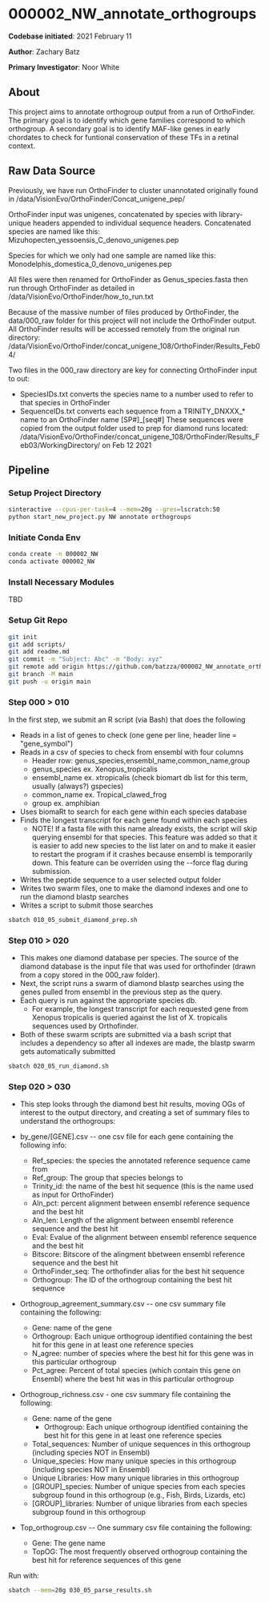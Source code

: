 # 000002_NW_annotate_orthogroups

**Codebase initiated**: 2021 February 11

**Author**: Zachary Batz

**Primary Investigator**: Noor White

## About

This project aims to annotate orthogroup output from a run of OrthoFinder.
The primary goal is to identify which gene families correspond to which orthogroup.
A secondary goal is to identify MAF-like genes in early chordates to check for funtional conservation of these TFs in a retinal context.

## Raw Data Source
Previously, we have run OrthoFinder to cluster unannotated originally found in /data/VisionEvo/OrthoFinder/Concat_unigene_pep/
 
OrthoFinder input was unigenes, concatenated by species with library-unique headers appended to individual sequence headers.
Concatenated species are named like this:
Mizuhopecten_yessoensis_C_denovo_unigenes.pep
 
Species for which we only had one sample are named like this:
Monodelphis_domestica_0_denovo_unigenes.pep 

All files were then renamed for OrthoFinder as Genus_species.fasta then run through OrthoFinder as detailed in /data/VisionEvo/OrthoFinder/how_to_run.txt

Because of the massive number of files produced by OrthoFinder, the data/000_raw folder for this project will not include the OrthoFinder output.
All OrthoFinder results will be accessed remotely from the original run directory: /data/VisionEvo/OrthoFinder/concat_unigene_108/OrthoFinder/Results_Feb04/

Two files in the 000_raw directory are key for connecting OrthoFinder input to out:
- SpeciesIDs.txt converts the species name to a number used to refer to that species in OrthoFinder
- SequenceIDs.txt converts each sequence from a TRINITY_DNXXX_* name to an OrthoFinder name [SP#]_[seq#]
These sequences were copied from the output folder used to prep for diamond runs located: /data/VisionEvo/OrthoFinder/concat_unigene_108/OrthoFinder/Results_Feb03/WorkingDirectory/ on Feb 12 2021

## Pipeline

### Setup Project Directory
```bash
sinteractive --cpus-per-task=4 --mem=20g --gres=lscratch:50 
python start_new_project.py NW annotate orthogroups
```

### Initiate Conda Env
```bash
conda create -n 000002_NW
conda activate 000002_NW
```

### Install Necessary Modules
TBD

### Setup Git Repo
```bash
git init
git add scripts/
git add readme.md
git commit -m "Subject: Abc" -m "Body: xyz"
git remote add origin https://github.com/batzza/000002_NW_annotate_orthofinder.git
git branch -M main
git push -u origin main
```

### Step 000 > 010
In the first step, we submit an R script (via Bash) that does the following
- Reads in a list of genes to check (one gene per line, header line = "gene_symbol")
- Reads in a csv of species to check from ensembl with four columns
	- Header row: genus_species,ensembl_name,common_name,group
	- genus_species ex. Xenopus_tropicalis
	- ensembl_name ex. xtropicalis (check biomart db list for this term, usually (always?) gspecies)
	- common_name ex. Tropical_clawed_frog
	- group ex. amphibian
- Uses biomaRt to search for each gene within each species database
- Finds the longest transcript for each gene found within each species
	- NOTE! If a fasta file with this name already exists, the script will skip querying ensembl for that species. This feature was added so that it is easier to add new species to the list later on and to make it easier to restart the program if it crashes because ensembl is temporarily down. This feature can be overriden using the --force flag during submission.
- Writes the peptide sequence to a user selected output folder
- Writes two swarm files, one to make the diamond indexes and one to run the diamond blastp searches
- Writes a script to submit those searches

```bash
sbatch 010_05_submit_diamond_prep.sh
```

### Step 010 > 020
- This makes one diamond database per species. The source of the diamond database is the input file that was used for orthofinder (drawn from a copy stored in the 000_raw folder).
- Next, the script runs a swarm of diamond blastp searches using the genes pulled from ensembl in the previous step as the query.
- Each query is run against the appropriate species db. 
	- For example, the longest transcript for each requested gene from Xenopus tropicalis is queried against the list of X. tropicalis sequences used by Orthofinder.
- Both of these swarm scripts are submitted via a bash script that includes a dependency so after all indexes are made, the blastp swarm gets automatically submitted
```bash
sbatch 020_05_run_diamond.sh
```

### Step 020 > 030
- This step looks through the diamond best hit results, moving OGs of interest to the output directory, and creating a set of summary files to understand the orthogroups:

- by_gene/[GENE].csv -- one csv file for each gene containing the following info:
	- Ref_species: the species the annotated reference sequence came from
	- Ref_group: The group that species belongs to
	- Trinity_id: the name of the best hit sequence (this is the name used as input for OrthoFinder)
	- Aln_pct: percent alignment between ensembl reference sequence and the best hit
	- Aln_len: Length of the alignment between ensembl reference sequence and the best hit
	- Eval: Evalue of the alignment between ensembl reference sequence and the best hit
	- Bitscore: Bitscore of the alingment bbetween ensembl reference sequence and the best hit
	- OrthoFinder_seq: The orthofinder alias for the best hit sequence
	- Orthogroup: The ID of the orthogroup containing the best hit sequence

- Orthogroup_agreement_summary.csv -- one csv summary file containing the following:
	- Gene: name of the gene
	- Orthogroup: Each unique orthogroup identified containing the best hit for this gene in at least one reference species
	- N_agree: number of species where the best hit for this gene was in this particular orthogroup
	- Pct_agree: Percent of total species (which contain this gene on Ensembl) where the best hit was in this particular orthogroup

- Orthogroup_richness.csv - one csv summary file containing the following:
	- Gene:	name of	the gene
        - Orthogroup: Each unique orthogroup identified	containing the best hit	for this gene in at least one reference	species
	- Total_sequences: Number of unique sequences in this orthogroup (including species NOT in Ensembl)
	- Unique_species: How many unique species in this orthogroup (including species NOT in Ensembl)
	- Unique Libraries: How many unique libraries in this orthogroup
	- [GROUP]_species: Number of unique species from each species subgroup found in this orthogroup (e.g., Fish, Birds, Lizards, etc)
	- [GROUP]_libraries: Number of unique libraries from each species subgroup found in this orthogroup

- Top_orthogroup.csv -- One summary csv file containing the following:
	- Gene: The gene name
	- TopOG: The most frequently observed orthogroup containing the best hit for reference sequences of this gene

Run with:

```bash
sbatch --mem=20g 030_05_parse_results.sh
```
